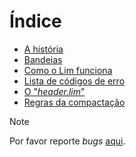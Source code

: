 # Índice

* [A história](https://github.com/duckafire/lim/blob/main/docs/a-historia.md)
* [Bandeias](https://github.com/duckafire/lim/blob/main/docs/bandeiras.md)
* [Como o Lim funciona](https://github.com/duckafire/lim/blob/main/docs/como-o-lim-funciona.md)
* [Lista de códigos de erro](https://github.com/duckafire/lim/blob/main/docs/codigos-de-erro.md)
* [O "*header.lim*"](https://github.com/duckafire/lim/blob/main/docs/o-header-lim.md)
* [Regras da compactação](https://github.com/duckafire/lim/blob/main/docs/regras-da-compactacao.md)

> [!NOTE]
> Por favor reporte *bugs* [aqui](https://github.com/duckafire/LIM/issues "Github issues").
